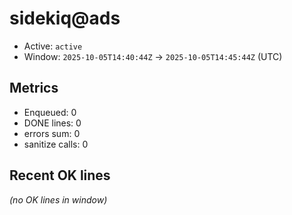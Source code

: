 # sidekiq@ads

- Active: `active`
- Window: `2025-10-05T14:40:44Z` → `2025-10-05T14:45:44Z` (UTC)

## Metrics
- Enqueued: 0
- DONE lines: 0
- errors sum: 0
- sanitize calls: 0

## Recent OK lines
_(no OK lines in window)_
